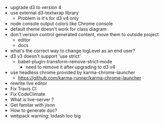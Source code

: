 - upgrade d3 to version 4
- use external d3-textwrap library
    - Problem is it's for d3 v4 only
- node console output colors like Chrome console
- default theme doesn't work for class diagram
- don't version control generated content, move them to outside project
    - editor
    - docs
- what's the correct way to change logLevel as an end user?
- d3 v3 doesn't support 'use strict'
    - babel-plugin-transform-remove-strict-mode
        - need to remove it after upgrading to d3 v4
- use headless chrome provided by karma-chrome-launcher
    - https://github.com/karma-runner/karma-chrome-launcher
- rewrite live editor
- Fix Travis CI
- Fix CodeClimate
- What is live-server ?
- Get familar with jison
- How to generate doc?
- webpack warning: lodash too big

